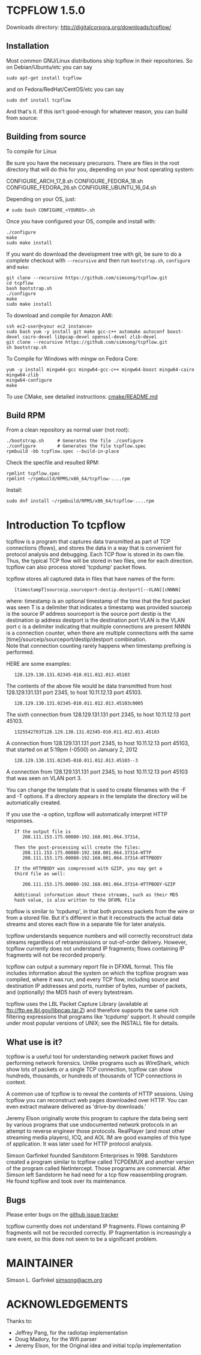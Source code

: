 TCPFLOW 1.5.0
=============
Downloads directory: http://digitalcorpora.org/downloads/tcpflow/

Installation
------------

Most common GNU/Linux distributions ship tcpflow in their repositories. So on Debian/Ubuntu/etc you can say

    sudo apt-get install tcpflow

and on Fedora/RedHat/CentOS/etc you can say

    sudo dnf install tcpflow

And that's it. If this isn't good-enough for whatever reason, you can build from source:

Building from source
--------------------

To compile for Linux

Be sure you have the necessary precursors. There are files in the root directory that will do this for you, depending on your host operating system:

CONFIGURE_ARCH_17_8.sh
CONFIGURE_FEDORA_18.sh
CONFIGURE_FEDORA_26.sh
CONFIGURE_UBUNTU_16_04.sh

Depending on your OS, just:

    # sudo bash CONFIGURE_<YOUROS>.sh

Once you have configured your OS, compile and install with:

    ./configure
    make
    sudo make install

If you want do download the development tree with git, be sure to do a *complete* checkout with `--recursive` and then run `bootstrap.sh`, `configure` and `make`:

    git clone --recursive https://github.com/simsong/tcpflow.git
    cd tcpflow
    bash bootstrap.sh
    ./configure
    make
    sudo make install  


To download and compile for Amazon AMI:

    ssh ec2-user@<your ec2 instance>
    sudo bash yum -y install git make gcc-c++ automake autoconf boost-devel cairo-devel libpcap-devel openssl-devel zlib-devel
    git clone --recursive https://github.com/simsong/tcpflow.git
    sh bootstrap.sh


To Compile for Windows with mingw on Fedora Core:
    
    yum -y install mingw64-gcc mingw64-gcc-c++ mingw64-boost mingw64-cairo mingw64-zlib
    mingw64-configure
    make

To use CMake, see detailed instructions: [cmake/README.md](./cmake/README.md)

Build RPM
---------

From a clean repository as normal user (not root):

    ./bootstrap.sh     # Generates the file ./configure
    ./configure        # Generates the file tcpflow.spec
    rpmbuild -bb tcpflow.spec --build-in-place

Check the specfile and resulted RPM:

    rpmlint tcpflow.spec
    rpmlint ~/rpmbuild/RPMS/x86_64/tcpflow-....rpm

Install:

    sudo dnf install ~/rpmbuild/RPMS/x86_64/tcpflow-....rpm


Introduction To tcpflow
=======================

tcpflow is a program that captures data transmitted as part of TCP
connections (flows), and stores the data in a way that is convenient
for protocol analysis and debugging.  Each TCP flow is stored in its
own file. Thus, the typical TCP flow will be stored in two files, one
for each direction. tcpflow can also process stored 'tcpdump' packet
flows.

tcpflow stores all captured data in files that have names of the form:

       [timestampT]sourceip.sourceport-destip.destport[--VLAN][cNNNN]

where:
  timestamp is an optional timestamp of the time that the first packet was seen
  T is a delimiter that indicates a timestamp was provided
  sourceip is the source IP address
  sourceport is the source port
  destip is the destination ip address
  destport is the destination port
  VLAN is the VLAN port
  c is a delimiter indicating that multiple connections are present
  NNNN is a connection counter, when there are multiple connections with 
      the same [time]/sourceip/sourceport/destip/destport combination.  
      Note that connection counting rarely happens when timestamp prefixing is performed.

HERE are some examples:

       128.129.130.131.02345-010.011.012.013.45103

  The contents of the above file would be data transmitted from
  host 128.129.131.131 port 2345, to host 10.11.12.13 port 45103.

       128.129.130.131.02345-010.011.012.013.45103c0005

  The sixth connection from 128.129.131.131 port 2345, to host 10.11.12.13 port 45103.

       1325542703T128.129.130.131.02345-010.011.012.013.45103

  A connection from 128.129.131.131 port 2345, to host 10.11.12.13 port 45103, that started on
  at 5:19pm (-0500) on January 2, 2012
  
       128.129.130.131.02345-010.011.012.013.45103--3

  A connection from 128.129.131.131 port 2345, to host 10.11.12.13
  port 45103 that was seen on VLAN port 3. 
   

You can change the template that is used to create filenames with the
-F and -T options.  If a directory appears in the template the directory will be automatically created.

If you use the -a option, tcpflow will automatically interpret HTTP responses.

       If the output file is
          208.111.153.175.00080-192.168.001.064.37314,

       Then the post-processing will create the files:
          208.111.153.175.00080-192.168.001.064.37314-HTTP
          208.111.153.175.00080-192.168.001.064.37314-HTTPBODY

       If the HTTPBODY was compressed with GZIP, you may get a 
       third file as well:

          208.111.153.175.00080-192.168.001.064.37314-HTTPBODY-GZIP

       Additional information about these streams, such as their MD5
       hash value, is also written to the DFXML file


tcpflow is similar to 'tcpdump', in that both process packets from the
wire or from a stored file. But it's different in that it reconstructs
the actual data streams and stores each flow in a separate file for
later analysis.

tcpflow understands sequence numbers and will correctly reconstruct
data streams regardless of retransmissions or out-of-order
delivery. However, tcpflow currently does not understand IP fragments; flows
containing IP fragments will not be recorded properly.

tcpflow can output a summary report file in DFXML format. This file
includes information about the system on which the tcpflow program was
compiled, where it was run, and every TCP flow, including source and
destination IP addresses and ports, number of bytes, number of
packets, and (optionally) the MD5 hash of every bytestream. 

tcpflow uses the LBL Packet Capture Library (available at
ftp://ftp.ee.lbl.gov/libpcap.tar.Z) and therefore supports the same
rich filtering expressions that programs like 'tcpdump' support.  It
should compile under most popular versions of UNIX; see the INSTALL
file for details.

What use is it?
---------------

tcpflow is a useful tool for understanding network packet flows and
performing network forensics. Unlike programs such as WireShark, which
show lots of packets or a single TCP connection, tcpflow can show
hundreds, thousands, or hundreds of thousands of TCP connections in
context. 

A common use of tcpflow is to reveal the contents of HTTP
sessions. Using tcpflow you can reconstruct web pages downloaded over
HTTP. You can even extract malware delivered as 'drive-by downloads.'

Jeremy Elson originally wrote this program to capture the data being
sent by various programs that use undocumented network protocols in an
attempt to reverse engineer those protocols.  RealPlayer (and most
other streaming media players), ICQ, and AOL IM are good examples of
this type of application.  It was later used for HTTP protocol
analysis.

Simson Garfinkel founded Sandstorm Enterprises in 1998. Sandstorm
created a program similar to tcpflow called TCPDEMUX and another
version of the program called NetIntercept. Those programs are
commercial. After Simson left Sandstorm he had need for a tcp flow
reassembling program. He found tcpflow and took over its maintenance.

Bugs
----

Please enter bugs on the [github issue tracker](https://github.com/simsong/tcpflow/issues?state=open)

tcpflow currently does not understand IP fragments.  Flows containing
IP fragments will not be recorded correctly. IP fragmentation is
increasingly a rare event, so this does not seem to be a significant problem.


MAINTAINER
==========
Simson L. Garfinkel <simsong@acm.org>

ACKNOWLEDGEMENTS
================
Thanks to: 
* Jeffrey Pang, for the radiotap implementation
* Doug Madory, for the  Wifi parser
* Jeremy Elson, for the Original idea and initial tcp/ip implementation



